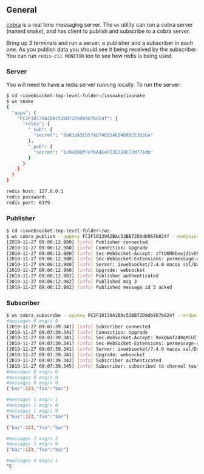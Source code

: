 ## General

[cobra](https://github.com/machinezone/cobra) is a real time messaging server. The `ws` utility can run a cobra server (named snake), and has client to publish and subscribe to a cobra server.

Bring up 3 terminals and run a server, a publisher and a subscriber in each one. As you publish data you should see it being received by the subscriber. You can run `redis-cli MONITOR` too to see how redis is being used.

### Server

You will need to have a redis server running locally. To run the server:

```bash
$ cd <ixwebsocket-top-level-folder>/ixsnake/ixsnake
$ ws snake
{
  "apps": {
    "FC2F10139A2BAc53BB72D9db967b024f": {
      "roles": {
        "_sub": {
          "secret": "66B1dA3ED5fA074EB5AE84Dd8CE3b5ba"
        },
        "_pub": {
          "secret": "1c04DB8fFe76A4EeFE3E318C72d771db"
        }
      }
    }
  }
}

redis host: 127.0.0.1
redis password:
redis port: 6379
```

### Publisher

```bash
$ cd <ixwebsocket-top-level-folder>/ws
$ ws cobra_publish --appkey FC2F10139A2BAc53BB72D9db967b024f --endpoint ws://127.0.0.1:8008 --rolename _pub --rolesecret 1c04DB8fFe76A4EeFE3E318C72d771db test_channel cobraMetricsSample.json
[2019-11-27 09:06:12.980] [info] Publisher connected
[2019-11-27 09:06:12.980] [info] Connection: Upgrade
[2019-11-27 09:06:12.980] [info] Sec-WebSocket-Accept: zTtQKMKbvwjdivURplYXwCVUCWM=
[2019-11-27 09:06:12.980] [info] Sec-WebSocket-Extensions: permessage-deflate; server_max_window_bits=15; client_max_window_bits=15
[2019-11-27 09:06:12.980] [info] Server: ixwebsocket/7.4.0 macos ssl/DarwinSSL zlib 1.2.11
[2019-11-27 09:06:12.980] [info] Upgrade: websocket
[2019-11-27 09:06:12.982] [info] Publisher authenticated
[2019-11-27 09:06:12.982] [info] Published msg 3
[2019-11-27 09:06:12.982] [info] Published message id 3 acked
```

### Subscriber

```bash
$ ws cobra_subscribe --appkey FC2F10139A2BAc53BB72D9db967b024f --endpoint ws://127.0.0.1:8008 --rolename _pub --rolesecret 1c04DB8fFe76A4EeFE3E318C72d771db test_channel
#messages 0 msg/s 0
[2019-11-27 09:07:39.341] [info] Subscriber connected
[2019-11-27 09:07:39.341] [info] Connection: Upgrade
[2019-11-27 09:07:39.341] [info] Sec-WebSocket-Accept: 9vkQWofz49qMCUlTSptCCwHWm+Q=
[2019-11-27 09:07:39.341] [info] Sec-WebSocket-Extensions: permessage-deflate; server_max_window_bits=15; client_max_window_bits=15
[2019-11-27 09:07:39.341] [info] Server: ixwebsocket/7.4.0 macos ssl/DarwinSSL zlib 1.2.11
[2019-11-27 09:07:39.341] [info] Upgrade: websocket
[2019-11-27 09:07:39.342] [info] Subscriber authenticated
[2019-11-27 09:07:39.345] [info] Subscriber: subscribed to channel test_channel
#messages 0 msg/s 0
#messages 0 msg/s 0
#messages 0 msg/s 0
{"baz":123,"foo":"bar"}

#messages 1 msg/s 1
#messages 1 msg/s 0
#messages 1 msg/s 0
{"baz":123,"foo":"bar"}

{"baz":123,"foo":"bar"}

#messages 3 msg/s 2
#messages 3 msg/s 0
{"baz":123,"foo":"bar"}

#messages 4 msg/s 1
^C
```
